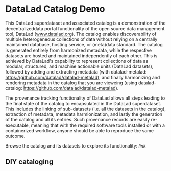 # DataLad Catalog Demo

This DataLad superdataset and associated catalog is a demonstration of the
decentralizeddata portal functionality of
the open source data management tool, DataLad (www.datalad.org). The catalog enables
discoverability of multiple heterogeneous collections of data without relying on a
centrally maintained database, hosting service, or (meta)data standard. The catalog
is generated entirely from harmonized metadata, while the respective datasets are
hosted and maintained independently of each other. This is achieved by DataLad's
capability to represent collections of data as modular, structured, and machine
actionable units (DataLad datasets), followed by adding and extracting metadata
(with datalad-metalad: https://github.com/datalad/datalad-metalad), and finally
harmonizing and rendering metadata in the catalog that you are vieweing (using
datalad-catalog: https://github.com/datalad/datalad-metalad).

The provenance tracking functionality of DataLad allows all steps leading to the
final state of the catalog to encapsulated in the DataLad superdataset. This includes the
linking of sub-datasets (i.e. all the datasets in the catalog), extraction of metadata,
metadata harmionization, and lastly the generation of the catalog and all its entries.
Such provenance records are easily re-executable, meaning that with the required
software tools installed or with a containerized workflow, anyone should be able
to reproduce the same outcome.

Browse the catalog and its datasets to explore its functionality: _link_

## DIY cataloging

